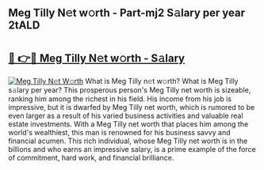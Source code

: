 ## Meg Tilly N𝚎t w𝚘rth - Part-mj2 S𝚊lary per year 2tALD

# <h2><a href="http://gc44vou.nevu.top/?p=Meg+Tilly">🔗 👉🔴 Meg Tilly N𝚎t w𝚘rth - S𝚊lary</a></h2>

[![Meg Tilly N𝚎t W𝚘rth](https://i.imgur.com/Oavwk0R.jpeg)](http://gc44vou.nevu.top/?p=Meg+Tilly)
What is Meg Tilly n𝚎t w𝚘rth? What is Meg Tilly s𝚊lary per year?
This prosperous person's Meg Tilly net worth is sizeable, ranking him among the richest in his field. His income from his job is impressive, but it is dwarfed by Meg Tilly net worth, which is rumored to be even larger as a result of his varied business activities and valuable real estate investments. With a Meg Tilly net worth that places him among the world's wealthiest, this man is renowned for his business savvy and financial acumen. This rich individual, whose Meg Tilly net worth is in the billions and who earns an impressive salary, is a prime example of the force of commitment, hard work, and financial brilliance.
